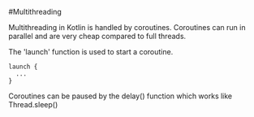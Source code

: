 #Multithreading


Multithreading in Kotlin is handled by coroutines. Coroutines can run in parallel and are very cheap compared to full threads.


The 'launch' function is used to start a coroutine. 


```
launch {
  ...
}
```


Coroutines can be paused by the delay() function which works like Thread.sleep()





